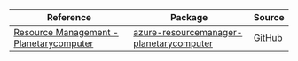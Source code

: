 | Reference | Package | Source |
|---|---|---|
|[Resource Management - Planetarycomputer](resourcemanager-planetarycomputer-readme.md)|[azure-resourcemanager-planetarycomputer](https://repo1.maven.org/maven2/com/azure/resourcemanager/azure-resourcemanager-planetarycomputer)|[GitHub](https://github.com/Azure/azure-sdk-for-java/blob/main/sdk/planetarycomputer/azure-resourcemanager-planetarycomputer)|
